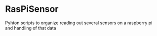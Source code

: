# RasPiSensor
Pyhton scripts to organize reading out several sensors on a raspberry pi and handling of that data

